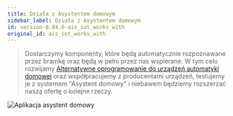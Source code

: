 ```yaml
---
title: Działa z Asystentem domowym
sidebar_label: Działa z Asystentem domowym
id: version-0.84.6-ais_iot_works_with
original_id: ais_iot_works_with
---
```


> Dostarczymy komponenty, które będą automatycznie rozpoznawane przez bramkę oraz będą w pełni przez nas wspierane.
W tym celu rozwijamy [Alternatywne oprogramowanie do urządzeń automatyki domowej](/AIS-docs/docs/en/ais_iot_firmware_index.html) oraz współpracujemy z producentami urządzeń, testujemy je z systemem "Asystent domowy" i niebawem będziemy rozszerzać naszą ofertę o kolejne rzeczy.




![Aplikacja asystent domowy](/AIS-docs/img/en/iot/iot_index.png)
